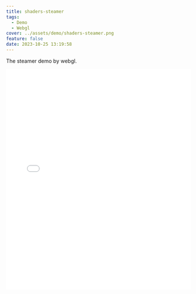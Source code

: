 ```yaml
---
title: shaders-steamer
tags:
  - Demo
  - Webgl
cover: ../assets/demo/shaders-steamer.png
feature: false
date: 2023-10-25 13:19:58
---
```

The steamer demo by webgl.
<iframe
width=100%
height=600
src='../assets/demo/shaders-steamer/index.html'
frameborder=0
></iframe>